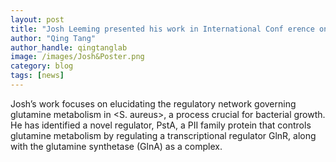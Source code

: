 ```yaml
---
layout: post
title: "Josh Leeming presented his work in International Conf erence on Gram- Pos itive Pathogens"
author: "Qing Tang"
author_handle: qingtanglab
image: /images/Josh&Poster.png
category: blog
tags: [news]
---
```

Josh’s work focuses on elucidating the regulatory network governing glutamine metabolism in <S. aureus>, a process crucial for bacterial growth. He has identified a novel regulator, PstA, a PII family protein that controls glutamine metabolism by regulating a transcriptional regulator GlnR, along with the glutamine synthetase (GlnA) as a complex. 
